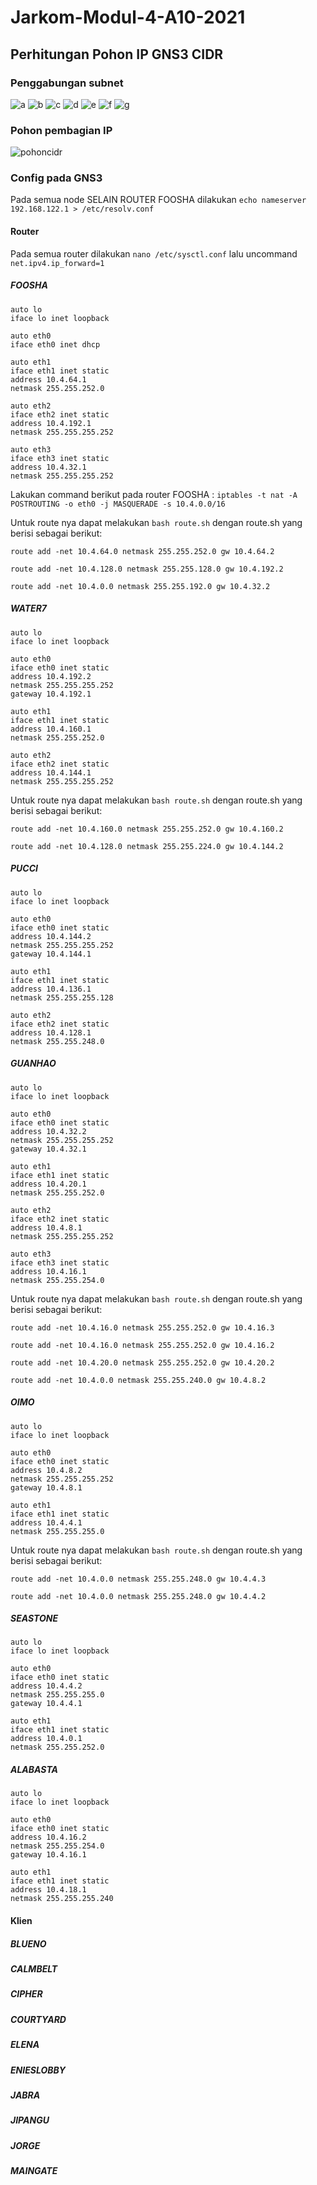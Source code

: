 # Jarkom-Modul-4-A10-2021

## Perhitungan Pohon IP GNS3 CIDR
### Penggabungan subnet
![a](https://imgur.com/ThUivSB.png)
![b](https://imgur.com/kgF6ZOt.png)
![c](https://imgur.com/qerxpKh.png)
![d](https://imgur.com/8oKQnnx.png)
![e](https://imgur.com/1oNf5mo.png)
![f](https://imgur.com/qCKhqgF.png)
![g](https://imgur.com/qqT0GRZ.png)
### Pohon pembagian IP
![pohoncidr](https://imgur.com/a3jsjKY.png)
### Config pada GNS3
Pada semua node SELAIN ROUTER FOOSHA dilakukan ```echo nameserver 192.168.122.1 > /etc/resolv.conf```
#### Router
Pada semua router dilakukan ```nano /etc/sysctl.conf``` lalu uncommand ```net.ipv4.ip_forward=1```
##### FOOSHA
```
auto lo
iface lo inet loopback

auto eth0
iface eth0 inet dhcp

auto eth1
iface eth1 inet static
address 10.4.64.1
netmask 255.255.252.0

auto eth2
iface eth2 inet static
address 10.4.192.1
netmask 255.255.255.252

auto eth3
iface eth3 inet static
address 10.4.32.1
netmask 255.255.255.252
```
Lakukan command berikut pada router FOOSHA : ```iptables -t nat -A POSTROUTING -o eth0 -j MASQUERADE -s 10.4.0.0/16```  

Untuk route nya dapat melakukan ```bash route.sh``` dengan route.sh yang berisi sebagai berikut:
```
route add -net 10.4.64.0 netmask 255.255.252.0 gw 10.4.64.2

route add -net 10.4.128.0 netmask 255.255.128.0 gw 10.4.192.2

route add -net 10.4.0.0 netmask 255.255.192.0 gw 10.4.32.2  
```  
  
##### WATER7
```
auto lo
iface lo inet loopback

auto eth0
iface eth0 inet static
address 10.4.192.2
netmask 255.255.255.252
gateway 10.4.192.1

auto eth1
iface eth1 inet static
address 10.4.160.1
netmask 255.255.252.0

auto eth2
iface eth2 inet static
address 10.4.144.1
netmask 255.255.255.252
```
  
Untuk route nya dapat melakukan ```bash route.sh``` dengan route.sh yang berisi sebagai berikut:
```
route add -net 10.4.160.0 netmask 255.255.252.0 gw 10.4.160.2

route add -net 10.4.128.0 netmask 255.255.224.0 gw 10.4.144.2
```  
  
##### PUCCI
```
auto lo
iface lo inet loopback

auto eth0
iface eth0 inet static
address 10.4.144.2
netmask 255.255.255.252
gateway 10.4.144.1

auto eth1
iface eth1 inet static
address 10.4.136.1
netmask 255.255.255.128

auto eth2
iface eth2 inet static
address 10.4.128.1
netmask 255.255.248.0
```  
  
##### GUANHAO
```
auto lo
iface lo inet loopback

auto eth0
iface eth0 inet static
address 10.4.32.2
netmask 255.255.255.252
gateway 10.4.32.1

auto eth1
iface eth1 inet static
address 10.4.20.1
netmask 255.255.252.0

auto eth2
iface eth2 inet static
address 10.4.8.1
netmask 255.255.255.252

auto eth3
iface eth3 inet static
address 10.4.16.1
netmask 255.255.254.0
```  
  
Untuk route nya dapat melakukan ```bash route.sh``` dengan route.sh yang berisi sebagai berikut:
```
route add -net 10.4.16.0 netmask 255.255.252.0 gw 10.4.16.3

route add -net 10.4.16.0 netmask 255.255.252.0 gw 10.4.16.2

route add -net 10.4.20.0 netmask 255.255.252.0 gw 10.4.20.2

route add -net 10.4.0.0 netmask 255.255.240.0 gw 10.4.8.2
```  
  
##### OIMO
```
auto lo
iface lo inet loopback

auto eth0
iface eth0 inet static
address 10.4.8.2
netmask 255.255.255.252
gateway 10.4.8.1

auto eth1
iface eth1 inet static
address 10.4.4.1
netmask 255.255.255.0
```  
  
Untuk route nya dapat melakukan ```bash route.sh``` dengan route.sh yang berisi sebagai berikut:
```
route add -net 10.4.0.0 netmask 255.255.248.0 gw 10.4.4.3

route add -net 10.4.0.0 netmask 255.255.248.0 gw 10.4.4.2
```  
  
##### SEASTONE
```
auto lo
iface lo inet loopback

auto eth0
iface eth0 inet static
address 10.4.4.2
netmask 255.255.255.0
gateway 10.4.4.1

auto eth1
iface eth1 inet static
address 10.4.0.1
netmask 255.255.252.0
```  
  
##### ALABASTA
```
auto lo
iface lo inet loopback

auto eth0
iface eth0 inet static
address 10.4.16.2
netmask 255.255.254.0
gateway 10.4.16.1

auto eth1
iface eth1 inet static
address 10.4.18.1
netmask 255.255.255.240
```  
  
#### Klien
##### BLUENO
##### CALMBELT
##### CIPHER
##### COURTYARD
##### ELENA
##### ENIESLOBBY
##### JABRA
##### JIPANGU
##### JORGE
##### MAINGATE

